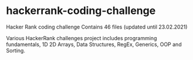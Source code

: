 # hackerrank-coding-challenge
Hacker Rank coding challenge
Contains 46 files (updated until 23.02.2021)

Various HackerRank challenges project includes programming fundamentals, 1D 2D Arrays, Data Structures, RegEx, Generics, OOP and Sorting.

